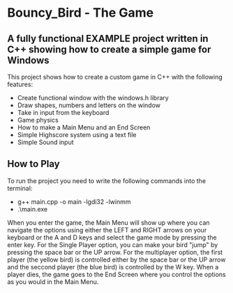 # Bouncy_Bird - The Game

## A fully functional EXAMPLE project written in C++ showing how to create a simple game for Windows

This project shows how to create a custom game in C++ with the following features:

* Create functional window with the windows.h library
* Draw shapes, numbers and letters on the window
* Take in input from the keyboard
* Game physics
* How to make a Main Menu and an End Screen
* Simple Highscore system using a text file
* Simple Sound input

## How to Play

To run the project you need to write the following commands into the terminal:

* g++ main.cpp -o main -lgdi32 -lwinmm
* .\main.exe

When you enter the game, the Main Menu will show up where you can navigate the options using either the
LEFT and RIGHT arrows on your keyboard or the A and D keys and select the game mode by pressing the enter
key. For the Single Player option, you can make your bird "jump" by pressing the space bar or the UP arrow. 
For the multiplayer option, the first player (the yellow bird) is controlled either by the space bar or 
the UP arrow and the seccond player (the blue bird) is controlled by the W key. When a player dies, 
the game goes to the End Screen where you control the options as you would in the Main Menu.
